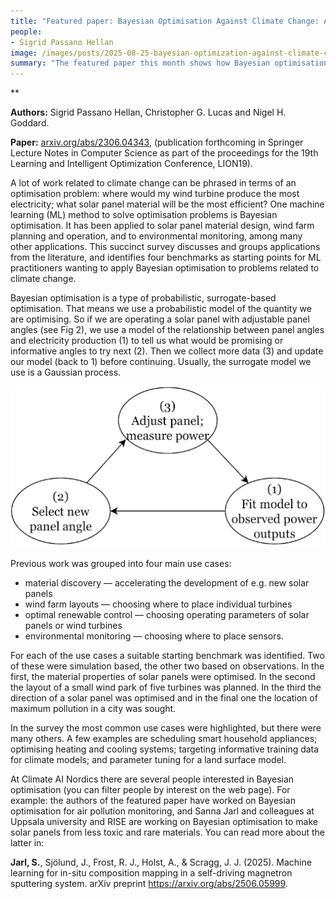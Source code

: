 ```yaml
---
title: "Featured paper: Bayesian Optimisation Against Climate Change: Applications and Benchmarks"
people:
- Sigrid Passano Hellan
image: /images/posts/2025-08-25-bayesian-optimization-against-climate-change-1.png
summary: "The featured paper this month shows how Bayesian optimisation can support climate change mitigation by tackling optimisation problems in renewable energy and environmental monitoring. This includes a review on applications across four main use cases—material discovery, wind farm layouts, optimal renewable control, and environmental monitoring, and the proposal of benchmark problems to guide future research. The work is connected to ongoing projects at Climate AI Nordics, such as efforts to design safer solar panel materials and improve air pollution monitoring."
---
```


**

**Authors:** Sigrid Passano Hellan, Christopher G. Lucas and Nigel H. Goddard.

**Paper:** [arxiv.org/abs/2306.04343](https://arxiv.org/abs/2306.04343), (publication forthcoming in Springer Lecture Notes in Computer Science as part of the proceedings for the 19th Learning and Intelligent Optimization Conference, LION19).

A lot of work related to climate change can be phrased in terms of an optimisation problem: where would my wind turbine produce the most electricity; what solar panel material will be the most efficient? One machine learning (ML) method to solve optimisation problems is Bayesian optimisation. It has been applied to solar panel material design, wind farm planning and operation, and to environmental monitoring, among many other applications. This succinct survey discusses and groups applications from the literature, and identifies four benchmarks as starting points for ML practitioners wanting to apply Bayesian optimisation to problems related to climate change.

Bayesian optimisation is a type of probabilistic, surrogate-based optimisation. That means we use a probabilistic model of the quantity we are optimising. So if we are operating a solar panel with adjustable panel angles (see Fig 2), we use a model of the relationship between panel angles and electricity production (1) to tell us what would be promising or informative angles to try next (2). Then we collect more data (3) and update our model (back to 1) before continuing. Usually, the surrogate model we use is a Gaussian process.

![](/images/posts/2025-08-25-bayesian-optimization-against-climate-change-2.png)

Previous work was grouped into four main use cases:
* material discovery — accelerating the development of e.g. new solar panels
* wind farm layouts — choosing where to place individual turbines
* optimal renewable control — choosing operating parameters of solar panels or wind turbines
* environmental monitoring — choosing where to place sensors.

For each of the use cases a suitable starting benchmark was identified. Two of these were simulation based, the other two based on observations. In the first, the material properties of solar panels were optimised. In the second the layout of a small wind park of five turbines was planned. In the third the direction of a solar panel was optimised and in the final one the location of maximum pollution in a city was sought.

In the survey the most common use cases were highlighted, but there were many others. A few examples are scheduling smart household appliances; optimising heating and cooling systems; targeting informative training data for climate models; and parameter tuning for a land surface model.

At Climate AI Nordics there are several people interested in Bayesian optimisation (you can filter people by interest on the web page). For example: the authors of the featured paper have worked on Bayesian optimisation for air pollution monitoring, and Sanna Jarl and colleagues at Uppsala university and RISE are working on Bayesian optimisation to make solar panels from less toxic and rare materials. You can read more about the latter in:

**Jarl, S.**, Sjölund, J., Frost, R. J., Holst, A., & Scragg, J. J. (2025). Machine learning for in-situ composition mapping in a self-driving magnetron sputtering system. arXiv preprint https://arxiv.org/abs/2506.05999.
